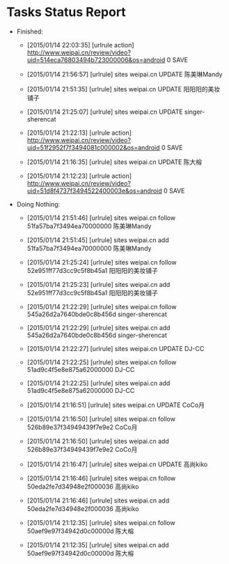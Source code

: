 Tasks Status Report
============

* Finished:
    * [2015/01/14 22:03:35] [urlrule action] http://www.weipai.cn/review/video?uid=514eca76803494b723000006&os=android 0 SAVE
    * [2015/01/14 21:56:57] [urlrule] sites weipai.cn UPDATE 陈美琳Mandy

    * [2015/01/14 21:51:35] [urlrule] sites weipai.cn UPDATE 阳阳阳的美妆铺子

    * [2015/01/14 21:25:07] [urlrule] sites weipai.cn UPDATE singer-sherencat

    * [2015/01/14 21:22:13] [urlrule action] http://www.weipai.cn/review/video?uid=51f2952f7f3494081c000002&os=android 0 SAVE
    * [2015/01/14 21:16:35] [urlrule] sites weipai.cn UPDATE 陈大榕

    * [2015/01/14 21:12:23] [urlrule action] http://www.weipai.cn/review/video?uid=51d8f4737f3494522400003e&os=android 0 SAVE
* Doing Nothing:
    * [2015/01/14 21:51:46] [urlrule] sites weipai.cn follow 51fa57ba7f3494ea70000000 陈美琳Mandy

    * [2015/01/14 21:51:45] [urlrule] sites weipai.cn add 51fa57ba7f3494ea70000000 陈美琳Mandy

    * [2015/01/14 21:25:24] [urlrule] sites weipai.cn follow 52e951ff77d3cc9c5f8b45a1 阳阳阳的美妆铺子

    * [2015/01/14 21:25:23] [urlrule] sites weipai.cn add 52e951ff77d3cc9c5f8b45a1 阳阳阳的美妆铺子

    * [2015/01/14 21:22:29] [urlrule] sites weipai.cn follow 545a26d2a7640bde0c8b456d singer-sherencat

    * [2015/01/14 21:22:29] [urlrule] sites weipai.cn add 545a26d2a7640bde0c8b456d singer-sherencat

    * [2015/01/14 21:22:27] [urlrule] sites weipai.cn UPDATE DJ-CC

    * [2015/01/14 21:22:25] [urlrule] sites weipai.cn follow 51ad9c4f5e8e875a62000000 DJ-CC

    * [2015/01/14 21:22:25] [urlrule] sites weipai.cn add 51ad9c4f5e8e875a62000000 DJ-CC

    * [2015/01/14 21:16:51] [urlrule] sites weipai.cn UPDATE CoCo月

    * [2015/01/14 21:16:50] [urlrule] sites weipai.cn follow 526b89e37f34949439f7e9e2 CoCo月

    * [2015/01/14 21:16:50] [urlrule] sites weipai.cn add 526b89e37f34949439f7e9e2 CoCo月

    * [2015/01/14 21:16:47] [urlrule] sites weipai.cn UPDATE 高尚kiko

    * [2015/01/14 21:16:46] [urlrule] sites weipai.cn follow 50eda2fe7d34948e2f000036 高尚kiko

    * [2015/01/14 21:16:46] [urlrule] sites weipai.cn add 50eda2fe7d34948e2f000036 高尚kiko

    * [2015/01/14 21:12:35] [urlrule] sites weipai.cn follow 50aef9e97f34942d0c00000d 陈大榕

    * [2015/01/14 21:12:35] [urlrule] sites weipai.cn add 50aef9e97f34942d0c00000d 陈大榕

